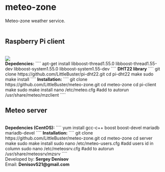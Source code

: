 # meteo-zone
Meteo-zone weather service.<br><br>
<h2>Raspberry Pi client</h2><br>
<img src="http://s017.radikal.ru/i417/1601/c3/d44363bc983a.png" /><br>
<b>Depedencies:</b>
````
apt-get install libboost-thread1.55.0 libboost-thread1.55-dev libboost-system1.55.0 libboost-system1.55-dev
````
<b>DHT22 library</b>
````
git clone https://github.com/LittleBuster/pi-dht22.git
cd pi-dht22
make
sudo make install
````
<b>Installation:</b>
````
git clone https://github.com/LittleBuster/meteo-zone.git
cd meteo-zone
cd pi-client
make
sudo make install
nano /etc/meteo.cfg
#add to autorun /usr/share/meteo/mzclient
````
<h2>Meteo server</h2><br>
<b>Depedencies (CentOS):</b>
````
yum install gcc-c++ boost boost-devel mariadb mariadb-devel
````
<b>Installation:</b>
````
git clone https://github.com/LittleBuster/meteo-zone.git
cd meteo-zone
cd server
make
sudo make install
sudo nano /etc/meteo-users.cfg #add users id in column
sudo nano /etc/meteosrv.cfg
#add to autorun /usr/share/meteosrv/mzsrv
````
<br>
Developed by: <b>Sergey Denisov</b>
<br>
Email: <b>DenisovS21@gmail.com</b>
